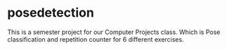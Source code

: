 # posedetection
 This is a semester project for our Computer Projects class. Which is Pose classification and repetition counter for 6 different exercises.
